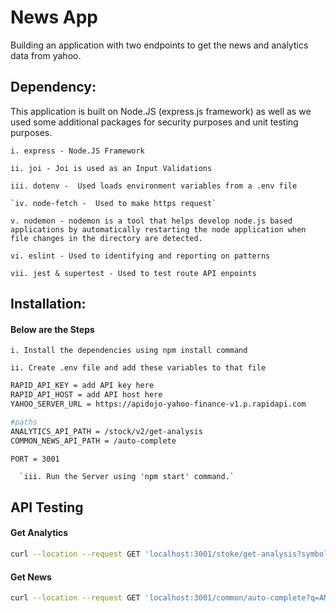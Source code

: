 # News App

Building an application with two endpoints to get the news and analytics data from yahoo.

## Dependency: 

This application is built on Node.JS (express.js framework) as well as we used some additional packages for security purposes and unit testing purposes.

   `i. express - Node.JS Framework`
   
   `ii. joi - Joi is used as an Input Validations` 
    
   `iii. dotenv -  Used loads environment variables from a .env file`

    `iv. node-fetch -  Used to make https request`
   
   `v. nodemon - nodemon is a tool that helps develop node.js based applications by automatically restarting the node application when file changes in the directory are detected.`
   
   `vi. eslint - Used to identifying and reporting on patterns `
   
   `vii. jest & supertest - Used to test route API enpoints`
    
## Installation: 

#### Below are the Steps

   `i. Install the dependencies using npm install command`
   
   `ii. Create .env file and add these variables to that file`

```bash
RAPID_API_KEY = add API key here
RAPID_API_HOST = add API host here
YAHOO_SERVER_URL = https://apidojo-yahoo-finance-v1.p.rapidapi.com

#paths
ANALYTICS_API_PATH = /stock/v2/get-analysis
COMMON_NEWS_API_PATH = /auto-complete

PORT = 3001
```
      `iii. Run the Server using 'npm start' command.`

## API Testing

#### Get Analytics

```bash
curl --location --request GET 'localhost:3001/stoke/get-analysis?symbol=AMRN&region=in'
```


#### Get News

```bash
curl --location --request GET 'localhost:3001/common/auto-complete?q=AMRN&region=in'
```
    
